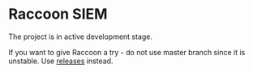 # Raccoon SIEM
The project is in active development stage.

If you want to give Raccoon a try - do not use master branch since it is unstable. 
Use [releases](https://github.com/tephrocactus/raccoon-siem/releases) instead.

